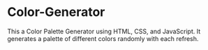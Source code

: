 # Color-Generator
 This a Color Palette Generator using HTML, CSS, and JavaScript. It generates a palette of different colors randomly with each refresh.
